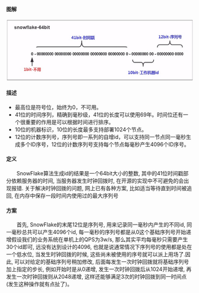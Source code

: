 #### 图解
![1266003527281410101](/images/SpringCloud/1266003527281410101.jpg)

#### 描述
* 最高位是符号位，始终为0，不可用。
* 41位的时间序列，精确到毫秒级，41位的长度可以使用69年。时间位还有一个很重要的作用是可以根据时间进行排序。
* 10位的机器标识，10位的长度最多支持部署1024个节点。
* 12位的计数序列号，序列号即一系列的自增id，可以支持同一节点同一毫秒生成多个ID序号，12位的计数序列号支持每个节点每毫秒产生4096个ID序号。

#### 定义
<div style="text-indent:2em">SnowFlake算法生成id的结果是一个64bit大小的整数, 其中的41位时间戳部分依赖服务器的时间, 当服务器发生时钟回拨时, 在开源的实现中不可避免的会出现报错. 关于解决时钟回拨的问题, 网上已有各种方案, 比如适当等待直到时间被追回, 在内存中保存一段时间内使用过的最大序列号</div>
   
#### 方案
<div style="text-indent:2em"> 首先, SnowFlake的末尾12位是序列号, 用来记录同一毫秒内产生的不同id, 同一毫秒总共可以产生4096个id, 每一毫秒的序列号都是从0这个基础序列号开始递增假设我们的业务系统在单机上的QPS为3w/s, 那么其实平均每毫秒只需要产生30个id即可, 远没有达到设计的4096, 也就是说通常情况下序列号的使用都是处在一个低水位, 当发生时钟回拨的时候, 这些尚未被使用的序号就可以派上用场了.因此, 可以对给定的基础序列号稍加修改, 后面每发生一次时钟回拨就将基础序列号加上指定的步长, 例如开始时是从0递增, 发生一次时钟回拨后从1024开始递增, 再发生一次时钟回拨则从2048递增, 这样还能够满足3次的时钟回拨到同一时间点(发生这种操作就有点扯了)。</div>
   